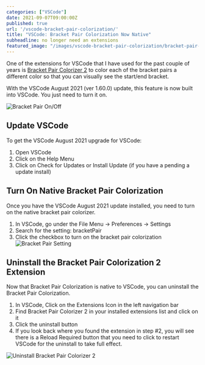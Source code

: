 ```yaml
---
categories: ["VSCode"]
date: 2021-09-07T09:00:00Z
published: true
url: '/vscode-bracket-pair-colorization/'
title: "VSCode: Bracket Pair Colorization Now Native"
subheadline: no longer need an extensions
featured_image: "/images/vscode-bracket-pair-colorization/bracket-pair-colorization-on-off.drawio.png"
---
```


One of the extensions for VSCode that I have used for the past couple of years is [Bracket Pair Colorizer 2](https://marketplace.visualstudio.com/items?itemName=CoenraadS.bracket-pair-colorizer-2) to color each of the bracket pairs a different color so that you can visually see the start/end bracket.

With the VSCode August 2021 (ver 1.60.0) update, this feature is now built into VSCode.  You just need to turn it on.

<!--more-->

![Bracket Pair On/Off](/images/vscode-bracket-pair-colorization/bracket-pair-colorization-on-off.drawio.png)

## Update VSCode

To get the VSCode August 2021 upgrade for VSCode:

1. Open VSCode
1. Click on the Help Menu
1. Click on Check for Updates or Install Update (if you have a pending a update install)

## Turn On Native Bracket Pair Colorization

Once you have the VSCode August 2021 update installed, you need to turn on the native bracket pair colorizer.

1. In VSCode, go under the File Menu -> Preferences -> Settings
1. Search for the setting: bracketPair
1. Click the checkbox to turn on the bracket pair colorization
    ![Bracket Pair Setting](/images/vscode-bracket-pair-colorization/bracket-pair-settings.png)

## Uninstall the Bracket Pair Colorization 2 Extension

Now that Bracket Pair Colorization is native to VSCode, you can uninstall the Bracket Pair Colorization.

1. In VSCode, Click on the Extensions Icon in the left navigation bar
2. Find Bracket Pair Colorizer 2 in your installed extensions list and click on it
3. Click the uninstall button
4. If you look back where you found the extension in step #2, you will see there is a Reload Required button that you need to click to restart VSCode for the uninstall to take full effect.

![Uninstall Bracket Pair Colorizer 2](/images/vscode-bracket-pair-colorization/uninstall-bracket-pair-colorizer2.png)
